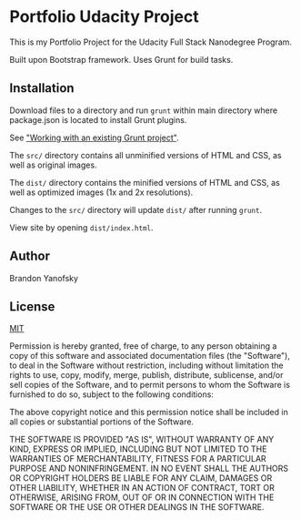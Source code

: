 # Portfolio Udacity Project
This is my Portfolio Project for the Udacity Full Stack Nanodegree Program.

Built upon Bootstrap framework. Uses Grunt for build tasks.

## Installation

Download files to a directory and run `grunt` within main directory where package.json is located to install Grunt plugins.

See ["Working with an existing Grunt project"](http://gruntjs.com/getting-started#working-with-an-existing-grunt-project).

The `src/` directory contains all unminified versions of HTML and CSS, as well as original images.

The `dist/` directory contains the minified versions of HTML and CSS, as well as optimized images (1x and 2x resolutions).

Changes to the `src/` directory will update `dist/` after running `grunt`.

View site by opening `dist/index.html`.

## Author

Brandon Yanofsky

## License

[MIT](https://opensource.org/licenses/MIT)

Permission is hereby granted, free of charge, to any person obtaining a copy of this software and associated documentation files (the "Software"), to deal in the Software without restriction, including without limitation the rights to use, copy, modify, merge, publish, distribute, sublicense, and/or sell copies of the Software, and to permit persons to whom the Software is furnished to do so, subject to the following conditions:

The above copyright notice and this permission notice shall be included in all copies or substantial portions of the Software.

THE SOFTWARE IS PROVIDED "AS IS", WITHOUT WARRANTY OF ANY KIND, EXPRESS OR IMPLIED, INCLUDING BUT NOT LIMITED TO THE WARRANTIES OF MERCHANTABILITY, FITNESS FOR A PARTICULAR PURPOSE AND NONINFRINGEMENT. IN NO EVENT SHALL THE AUTHORS OR COPYRIGHT HOLDERS BE LIABLE FOR ANY CLAIM, DAMAGES OR OTHER LIABILITY, WHETHER IN AN ACTION OF CONTRACT, TORT OR OTHERWISE, ARISING FROM, OUT OF OR IN CONNECTION WITH THE SOFTWARE OR THE USE OR OTHER DEALINGS IN THE SOFTWARE.
